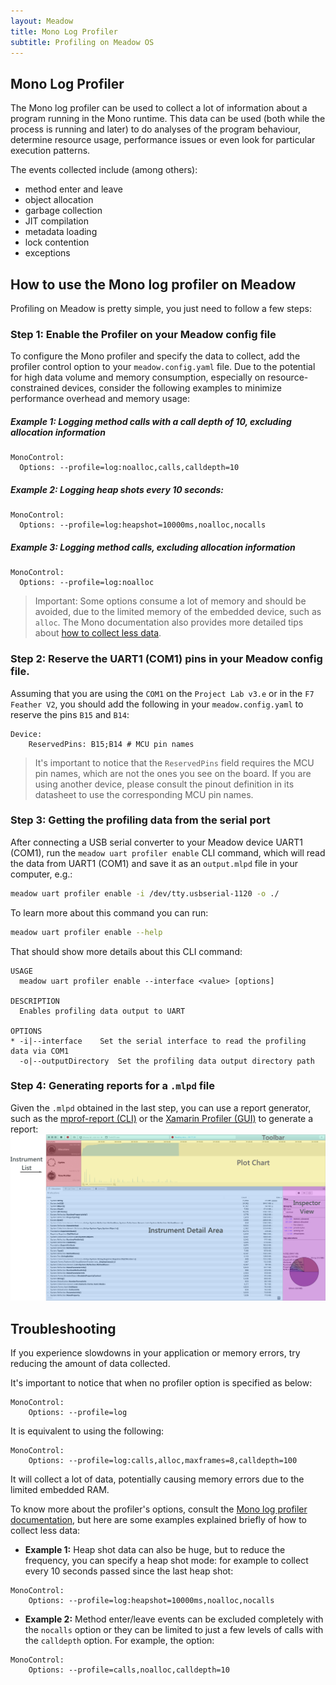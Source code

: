```yaml
---
layout: Meadow
title: Mono Log Profiler
subtitle: Profiling on Meadow OS
---
```


## Mono Log Profiler

The Mono log profiler can be used to collect a lot of information about a program running in the Mono runtime. This data can be used (both while the process is running and later) to do analyses of the program behaviour, determine resource usage, performance issues or even look for particular execution patterns.

The events collected include (among others):

- method enter and leave
- object allocation
- garbage collection
- JIT compilation
- metadata loading
- lock contention
- exceptions

## How to use the Mono log profiler on Meadow

Profiling on Meadow is pretty simple, you just need to follow a few steps:

### Step 1: Enable the Profiler on your Meadow config file

To configure the Mono profiler and specify the data to collect, add the profiler control option to your `meadow.config.yaml` file. Due to the potential for high data volume and memory consumption, especially on resource-constrained devices, consider the following examples to minimize performance overhead and memory usage:

##### Example 1: Logging method calls with a call depth of 10, excluding allocation information
```
MonoControl:
  Options: --profile=log:noalloc,calls,calldepth=10
```

##### Example 2: Logging heap shots every 10 seconds:
```
MonoControl:
  Options: --profile=log:heapshot=10000ms,noalloc,nocalls
```

##### Example 3: Logging method calls, excluding allocation information
```
MonoControl:
  Options: --profile=log:noalloc
```

> Important: Some options consume a lot of memory and should be avoided, due to the limited memory of the embedded device, such as `alloc`. The Mono documentation also provides more detailed tips about [how to collect less data](https://www.mono-project.com/docs/debug+profile/profile/profiler/#collect-less-data).

### Step 2: Reserve the UART1 (COM1) pins in your Meadow config file.

Assuming that you are using the `COM1` on the `Project Lab v3.e` or in the `F7 Feather V2`, you should add the following in your `meadow.config.yaml` to reserve the pins `B15` and `B14`:
```
Device:
    ReservedPins: B15;B14 # MCU pin names
```

> It's important to notice that the `ReservedPins` field requires the MCU pin names, which are not the ones you see on the board. If you are using another device, please consult the pinout definition in its datasheet to use the corresponding MCU pin names.

### Step 3: Getting the profiling data from the serial port

After connecting a USB serial converter to your Meadow device UART1 (COM1), run the `meadow uart profiler enable` CLI command, which will read the data from UART1 (COM1) and save it as an `output.mlpd` file in your computer, e.g.:

```bash
meadow uart profiler enable -i /dev/tty.usbserial-1120 -o ./
```

To learn more about this command you can run:

```bash
meadow uart profiler enable --help
```

That should show more details about this CLI command:

```
USAGE
  meadow uart profiler enable --interface <value> [options]

DESCRIPTION
  Enables profiling data output to UART

OPTIONS
* -i|--interface    Set the serial interface to read the profiling data via COM1 
  -o|--outputDirectory  Set the profiling data output directory path 
```

### Step 4: Generating reports for a `.mlpd` file 

Given the `.mlpd` obtained in the last step, you can use a report generator, such as the [mprof-report (CLI)](https://www.mankier.com/1/mprof-report) or the [Xamarin Profiler (GUI)](https://learn.microsoft.com/en-us/xamarin/tools/profiler/?tabs=windows) to generate a report:
![Mono Log Profiler on Mac](./profiler-mac.png)

## Troubleshooting
If you experience slowdowns in your application or memory errors, try reducing the amount of data collected.

It's important to notice that when no profiler option is specified as below:

```
MonoControl:
    Options: --profile=log
```

It is equivalent to using the following: 

```
MonoControl:
    Options: --profile=log:calls,alloc,maxframes=8,calldepth=100
```

It will collect a lot of data, potentially causing memory errors due to the limited embedded RAM.

To know more about the profiler's options, consult the [Mono log profiler documentation](https://www.mono-project.com/docs/debug+profile/profile/profiler/#profiler-option-documentation), but here are some examples explained briefly of how to collect less data:

- **Example 1:** Heap shot data can also be huge, but to reduce the frequency, you can specify a heap shot mode: for example to collect every 10 seconds passed since the last heap shot:

```
MonoControl:
    Options: --profile=log:heapshot=10000ms,noalloc,nocalls
```

- **Example 2:** Method enter/leave events can be excluded completely with the `nocalls` option or they can be limited to just a few levels of calls with the `calldepth` option. For example, the option:
```
MonoControl:
    Options: --profile=calls,noalloc,calldepth=10
```